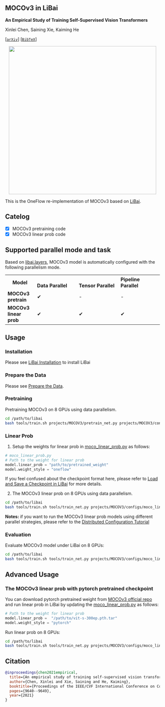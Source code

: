 ## MOCOv3 in LiBai
**An Empirical Study of Training Self-Supervised Vision Transformers**

Xinlei Chen, Saining Xie, Kaiming He

[[`arXiv`](https://arxiv.org/abs/2104.02057)] [[`BibTeX`](#Citation)]

<p align="center">
  <img src="https://user-images.githubusercontent.com/34954782/161363870-eb672518-deee-4754-b30f-be59ea91ac7e.png" width="480">
</p>

This is the OneFlow re-implementation of MOCOv3 based on [LiBai](https://libai.readthedocs.io/).

## Catelog
- [x] MOCOv3 pretraining code
- [x] MOCOv3 linear prob code

## Supported parallel mode and task
Based on [libai.layers](https://libai.readthedocs.io/en/latest/modules/libai.layers.html), MOCOv3 model is automatically configured with the following parallelism mode.

<table class="docutils">
  <tbody>
    <tr>
      <th width="80"> Model </th>
      <th valign="bottom" align="left" width="120">Data Parallel</th>
      <th valign="bottom" align="left" width="120">Tensor Parallel</th>
      <th valign="bottom" align="left" width="120">Pipeline Parallel</th>
    </tr>
    <tr>
      <td align="left"> <b> MOCOv3 pretrain </b> </td>
      <td align="left">&#10004;</td>
      <td align="left">-</td>
      <td align="left">-</td>
    </tr>
    <tr>
      <td align="left"> <b> MOCOv3 linear prob </b> </td>
      <td align="left">&#10004;</td>
      <td align="left">&#10004;</td>
      <td align="left">&#10004;</td>
    </tr>
  </tbody>
</table>


## Usage
### Installation
Please see [LiBai Installation](https://libai.readthedocs.io/en/latest/tutorials/get_started/Installation.html) to install LiBai

### Prepare the Data
Please see [Prepare the Data](https://libai.readthedocs.io/en/latest/tutorials/get_started/quick_run.html#prepare-the-data).


### Pretraining
Pretraining MOCOv3 on 8 GPUs using data parallelism.
```bash
cd /path/to/libai
bash tools/train.sh projects/MOCOV3/pretrain_net.py projects/MOCOV3/configs/moco_pretrain.py 8
```

### Linear Prob
1. Setup the weights for linear prob in [moco_linear_prob.py](./configs/moco_linear_prob.py) as follows:

```python
# moco_linear_prob.py
# Path to the weight for linear prob
model.linear_prob = "path/to/pretrained_weight"
model.weight_style = "oneflow"
```
If you feel confused about the checkpoint format here, please refer to [Load and Save a Checkpoint in LiBai](https://libai.readthedocs.io/en/latest/tutorials/basics/Load_and_Save_Checkpoint.html) for more details.

2. The MOCOv3 linear prob on 8 GPUs using data parallelism.
```bash
cd /path/to/libai
bash tools/train.sh tools/train_net.py projects/MOCOV3/configs/moco_linear_prob.py 8
```
**Notes:** if you want to run the MOCOv3 linear prob models using different parallel strategies, please refer to the [Distributed Configuration Tutorial](https://libai.readthedocs.io/en/latest/tutorials/basics/Distributed_Configuration.html)


### Evaluation
Evaluate MOCOv3 model under LiBai on 8 GPUs:
```bash
cd /path/to/libai
bash tools/train.sh tools/train_net.py projects/MOCOV3/configs/moco_linear_prob.py 8 --eval-only train.load_weight="path/to/pretrained_weight"
```


## Advanced Usage
### The MOCOv3 linear prob with pytorch pretrained checkpoint
You can download pytorch pretrained weight from [MOCOv3 official repo](https://github.com/facebookresearch/moco-v3/blob/main/CONFIG.md) and run linear prob in LiBai by updating the [moco_linear_prob.py](./configs/moco_linear_prob.py) as follows:
```python
# Path to the weight for linear prob 
model.linear_prob =  "/path/to/vit-s-300ep.pth.tar"
model.weight_style = "pytorch"
```
Run linear prob on 8 GPUs:
```bash
cd /path/to/libai
bash tools/train.sh tools/train_net.py projects/MOCOV3/configs/moco_linear_prob.py 8
```


## Citation
```BibTeX
@inproceedings{chen2021empirical,
  title={An empirical study of training self-supervised vision transformers},
  author={Chen, Xinlei and Xie, Saining and He, Kaiming},
  booktitle={Proceedings of the IEEE/CVF International Conference on Computer Vision},
  pages={9640--9649},
  year={2021}
}
```